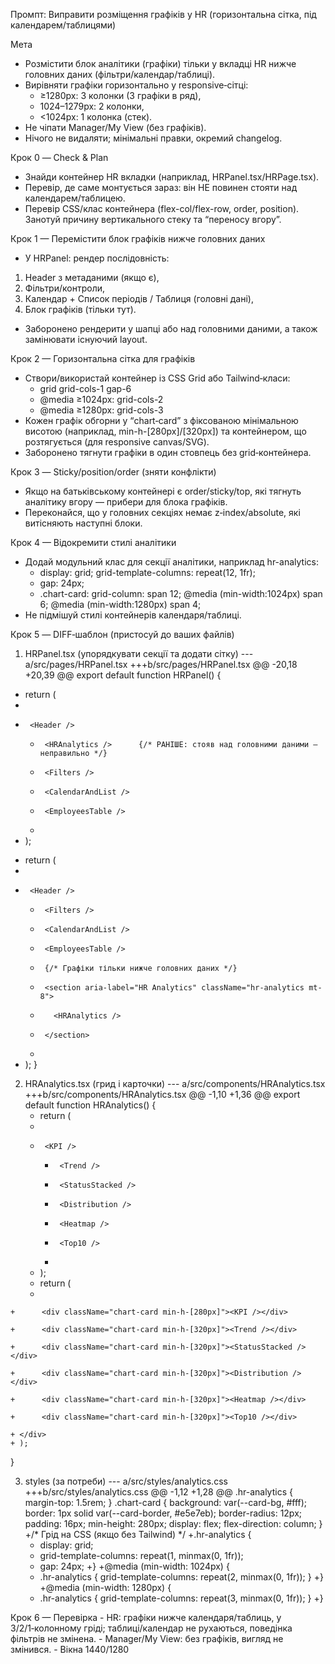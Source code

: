 Промпт: Виправити розміщення графіків у HR (горизонтальна сітка, під календарем/таблицями)

Мета

- Розмістити блок аналітики (графіки) тільки у вкладці HR нижче головних даних (фільтри/календар/таблиці).
- Вирівняти графіки горизонтально у responsive‑сітці:
    - ≥1280px: 3 колонки (3 графіки в ряд),
    - 1024–1279px: 2 колонки,
    - <1024px: 1 колонка (стек).
- Не чіпати Manager/My View (без графіків).
- Нічого не видаляти; мінімальні правки, окремий changelog.

Крок 0 — Check \& Plan

- Знайди контейнер HR вкладки (наприклад, HRPanel.tsx/HRPage.tsx).
- Перевір, де саме монтується <HRAnalytics/> зараз: він НЕ повинен стояти над календарем/таблицею.
- Перевір CSS/клас контейнера (flex-col/flex-row, order, position). Занотуй причину вертикального стеку та “переносу вгору”.

Крок 1 — Перемістити блок графіків нижче головних даних

- У HRPanel: рендер послідовність:

1) Header з метаданими (якщо є),
2) Фільтри/контроли,
3) Календар + Список періодів / Таблиця (головні дані),
4) Блок графіків <HRAnalytics/> (тільки тут).
- Заборонено рендерити <HRAnalytics/> у шапці або над головними даними, а також замінювати існуючий layout.

Крок 2 — Горизонтальна сітка для графіків

- Створи/використай контейнер із CSS Grid або Tailwind‑класи:
    - grid grid-cols-1 gap-6
    - @media ≥1024px: grid-cols-2
    - @media ≥1280px: grid-cols-3
- Кожен графік обгорни у “chart‑card” з фіксованою мінімальною висотою (наприклад, min-h-[280px]/[320px]) та контейнером, що розтягується (для responsive canvas/SVG).
- Заборонено тягнути графіки в один стовпець без grid‑контейнера.

Крок 3 — Sticky/position/order (зняти конфлікти)

- Якщо на батьківському контейнері є order/sticky/top, які тягнуть аналітику вгору — прибери для блока графіків.
- Переконайся, що у головних секціях немає z‑index/absolute, які витісняють наступні блоки.

Крок 4 — Відокремити стилі аналітики

- Додай модульний клас для секції аналітики, наприклад hr-analytics:
    - display: grid; grid-template-columns: repeat(12, 1fr);
    - gap: 24px;
    - .chart-card: grid-column: span 12; @media (min-width:1024px) span 6; @media (min-width:1280px) span 4;
- Не підмішуй стилі контейнерів календаря/таблиці.

Крок 5 — DIFF‑шаблон (пристосуй до ваших файлів)

1) HRPanel.tsx (упорядкувати секції та додати сітку)
--- a/src/pages/HRPanel.tsx
+++b/src/pages/HRPanel.tsx
@@ -20,18 +20,39 @@
export default function HRPanel() {

  - return (
  - <Page>
  -      <Header />
      -      <HRAnalytics />      {/* РАНІШЕ: стояв над головними даними — неправильно */}
      -      <Filters />
      -      <CalendarAndList />
      -      <EmployeesTable />
      - </Page>
  - );
  + return (
  + <Page>
  +      <Header />
      +      <Filters />
      +      <CalendarAndList />
      +      <EmployeesTable />
      +      {/* Графіки тільки нижче головних даних */}
      +      <section aria-label="HR Analytics" className="hr-analytics mt-8">
      +        <HRAnalytics />
      +      </section>
      + </Page>
  + );
}

2) HRAnalytics.tsx (грид і карточки)
--- a/src/components/HRAnalytics.tsx
+++b/src/components/HRAnalytics.tsx
@@ -1,10 +1,36 @@
export default function HRAnalytics() {
    - return (
    - <div>
    -      <KPI />
        -      <Trend />
        -      <StatusStacked />
        -      <Distribution />
        -      <Heatmap />
        -      <Top10 />
        - </div>
    - );
    + return (
    + <div className="grid grid-cols-1 gap-6 lg:grid-cols-2 xl:grid-cols-3">

```
+      <div className="chart-card min-h-[280px]"><KPI /></div>
```

```
+      <div className="chart-card min-h-[320px]"><Trend /></div>
```

```
+      <div className="chart-card min-h-[320px]"><StatusStacked /></div>
```

```
+      <div className="chart-card min-h-[320px]"><Distribution /></div>
```

```
+      <div className="chart-card min-h-[320px]"><Heatmap /></div>
```

```
+      <div className="chart-card min-h-[320px]"><Top10 /></div>
```

    + </div>
    + );
}

3) styles (за потреби)
--- a/src/styles/analytics.css
+++b/src/styles/analytics.css
@@ -1,12 +1,28 @@
.hr-analytics { margin-top: 1.5rem; }
.chart-card {
background: var(--card-bg, \#fff);
border: 1px solid var(--card-border, \#e5e7eb);
border-radius: 12px;
padding: 16px;
min-height: 280px;
display: flex;
flex-direction: column;
}
+/* Грід на CSS (якщо без Tailwind) */
+.hr-analytics {
      + display: grid;
      + grid-template-columns: repeat(1, minmax(0, 1fr));
      + gap: 24px;
+}
+@media (min-width: 1024px) {
      + .hr-analytics { grid-template-columns: repeat(2, minmax(0, 1fr)); }
+}
+@media (min-width: 1280px) {
      + .hr-analytics { grid-template-columns: repeat(3, minmax(0, 1fr)); }
+}

Крок 6 — Перевірка
      - HR: графіки нижче календаря/таблиць, у 3/2/1‑колонному гріді; таблиці/календар не рухаються, поведінка фільтрів не змінена.
      - Manager/My View: без графіків, вигляд не змінився.
      - Вікна 1440/1280





